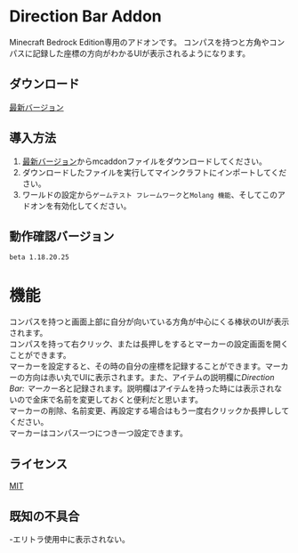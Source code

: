 # Direction Bar Addon
Minecraft Bedrock Edition専用のアドオンです。
コンパスを持つと方角やコンパスに記録した座標の方向がわかるUIが表示されるようになります。

## ダウンロード
[最新バージョン](https://github.com/moonstera/Direction-Bar/releases/download/latest/Direction-Bar.mcaddon)

## 導入方法
 1. [最新バージョン](https://github.com/moonstera/Direction-Bar/releases/download/latest/Direction-Bar.mcaddon)からmcaddonファイルをダウンロードしてください。
 2. ダウンロードしたファイルを実行してマインクラフトにインポートしてください。
 3. ワールドの設定から`ゲームテスト フレームワーク`と`Molang 機能`、そしてこのアドオンを有効化してください。

## 動作確認バージョン
 `beta 1.18.20.25`

# 機能
 コンパスを持つと画面上部に自分が向いている方角が中心にくる棒状のUIが表示されます。  
 コンパスを持って右クリック、または長押しをするとマーカーの設定画面を開くことができます。  
 マーカーを設定すると、その時の自分の座標を記録することができます。マーカーの方向は赤い丸でUIに表示されます。また、アイテムの説明欄に*Direction Bar: マーカー名*と記録されます。説明欄はアイテムを持った時には表示されないので金床で名前を変更しておくと便利だと思います。  
 マーカーの削除、名前変更、再設定する場合はもう一度右クリックか長押ししてください。  
 マーカーはコンパス一つにつき一つ設定できます。

## ライセンス
[MIT](https://github.com/moonstera/Direction-Bar/blob/main/LICENSE)

## 既知の不具合
-エリトラ使用中に表示されない。
